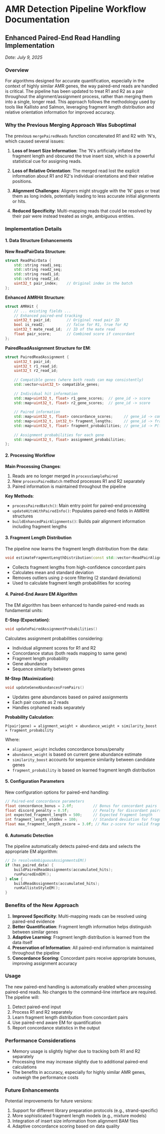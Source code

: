# AMR Detection Pipeline Workflow Documentation

## Enhanced Paired-End Read Handling Implementation
*Date: July 9, 2025*

### Overview

For algorithms designed for accurate quantification, especially in the context of highly similar AMR genes, the way paired-end reads are handled is critical. The pipeline has been updated to treat R1 and R2 as a pair throughout the alignment/assignment process, rather than merging them into a single, longer read. This approach follows the methodology used by tools like Kallisto and Salmon, leveraging fragment length distribution and relative orientation information for improved accuracy.

### Why the Previous Merging Approach Was Suboptimal

The previous `mergePairedReads` function concatenated R1 and R2 with 'N's, which caused several issues:

1. **Loss of Insert Size Information**: The 'N's artificially inflated the fragment length and obscured the true insert size, which is a powerful statistical cue for assigning reads.

2. **Loss of Relative Orientation**: The merged read lost the explicit information about R1 and R2's individual orientations and their relative positions.

3. **Alignment Challenges**: Aligners might struggle with the 'N' gaps or treat them as long indels, potentially leading to less accurate initial alignments or hits.

4. **Reduced Specificity**: Multi-mapping reads that could be resolved by their pair were instead treated as single, ambiguous entities.

### Implementation Details

#### 1. Data Structure Enhancements

**New ReadPairData Structure**:
```cpp
struct ReadPairData {
    std::string read1_seq;
    std::string read2_seq;
    std::string read1_id;
    std::string read2_id;
    uint32_t pair_index;    // Original index in the batch
};
```

**Enhanced AMRHit Structure**:
```cpp
struct AMRHit {
    // ... existing fields ...
    // Enhanced paired-end tracking
    uint32_t pair_id;       // Original read pair ID
    bool is_read2;          // false for R1, true for R2
    uint32_t mate_read_id;  // ID of the mate read
    float pair_score;       // Combined score if concordant
};
```

**PairedReadAssignment Structure for EM**:
```cpp
struct PairedReadAssignment {
    uint32_t pair_id;
    uint32_t r1_read_id;
    uint32_t r2_read_id;
    
    // Compatible genes (where both reads can map consistently)
    std::vector<uint32_t> compatible_genes;
    
    // Individual hit information
    std::map<uint32_t, float> r1_gene_scores;  // gene_id -> score
    std::map<uint32_t, float> r2_gene_scores;  // gene_id -> score
    
    // Paired information
    std::map<uint32_t, float> concordance_scores;     // gene_id -> combined score
    std::map<uint32_t, int32_t> fragment_lengths;     // gene_id -> fragment length
    std::map<uint32_t, float> fragment_probabilities; // gene_id -> P(fragment|gene)
    
    // Assignment probabilities for each gene
    std::map<uint32_t, float> assignment_probabilities;
};
```

#### 2. Processing Workflow

**Main Processing Changes**:
1. Reads are no longer merged in `processSamplePaired`
2. New `processPairedBatch` method processes R1 and R2 separately
3. Paired information is maintained throughout the pipeline

**Key Methods**:
- `processPairedBatch()`: Main entry point for paired-end processing
- `updateHitsWithPairedInfo()`: Populates paired-end fields in AMRHit structures
- `buildEnhancedPairAlignments()`: Builds pair alignment information including fragment lengths

#### 3. Fragment Length Distribution

The pipeline now learns the fragment length distribution from the data:

```cpp
void estimateFragmentLengthDistribution(const std::vector<ReadPairAlignment>& alignments)
```

- Collects fragment lengths from high-confidence concordant pairs
- Calculates mean and standard deviation
- Removes outliers using z-score filtering (2 standard deviations)
- Used to calculate fragment length probabilities for scoring

#### 4. Paired-End Aware EM Algorithm

The EM algorithm has been enhanced to handle paired-end reads as fundamental units:

**E-Step (Expectation)**:
```cpp
void updatePairedAssignmentProbabilities()
```
Calculates assignment probabilities considering:
- Individual alignment scores for R1 and R2
- Concordance status (both reads mapping to same gene)
- Fragment length probability
- Gene abundance
- Sequence similarity between genes

**M-Step (Maximization)**:
```cpp
void updateGeneAbundancesFromPairs()
```
- Updates gene abundances based on paired assignments
- Each pair counts as 2 reads
- Handles orphaned reads separately

**Probability Calculation**:
```
P(pair|gene) = alignment_weight × abundance_weight × similarity_boost × fragment_probability
```

Where:
- `alignment_weight` includes concordance bonus/penalty
- `abundance_weight` is based on current gene abundance estimate
- `similarity_boost` accounts for sequence similarity between candidate genes
- `fragment_probability` is based on learned fragment length distribution

#### 5. Configuration Parameters

New configuration options for paired-end handling:

```cpp
// Paired-end concordance parameters
float concordance_bonus = 2.0f;         // Bonus for concordant pairs
float discord_penalty = 0.5f;           // Penalty for discordant pairs
int expected_fragment_length = 500;     // Expected fragment length
int fragment_length_stddev = 100;       // Standard deviation for fragment length
float max_fragment_length_zscore = 3.0f; // Max z-score for valid fragments
```

#### 6. Automatic Detection

The pipeline automatically detects paired-end data and selects the appropriate EM algorithm:

```cpp
// In resolveAmbiguousAssignmentsEM()
if (has_paired_data) {
    buildPairedReadAssignments(accumulated_hits);
    runPairedEndEM();
} else {
    buildReadAssignments(accumulated_hits);
    runKallistoStyleEM();
}
```

### Benefits of the New Approach

1. **Improved Specificity**: Multi-mapping reads can be resolved using paired-end evidence
2. **Better Quantification**: Fragment length information helps distinguish between similar genes
3. **Adaptive Learning**: Fragment length distribution is learned from the data itself
4. **Preservation of Information**: All paired-end information is maintained throughout the pipeline
5. **Concordance Scoring**: Concordant pairs receive appropriate bonuses, improving assignment accuracy

### Usage

The new paired-end handling is automatically enabled when processing paired-end reads. No changes to the command-line interface are required. The pipeline will:

1. Detect paired-end input
2. Process R1 and R2 separately
3. Learn fragment length distribution from concordant pairs
4. Use paired-end aware EM for quantification
5. Report concordance statistics in the output

### Performance Considerations

- Memory usage is slightly higher due to tracking both R1 and R2 separately
- Processing time may increase slightly due to additional paired-end calculations
- The benefits in accuracy, especially for highly similar AMR genes, outweigh the performance costs

### Future Enhancements

Potential improvements for future versions:
1. Support for different library preparation protocols (e.g., strand-specific)
2. More sophisticated fragment length models (e.g., mixture models)
3. Integration of insert size information from alignment BAM files
4. Adaptive concordance scoring based on data quality